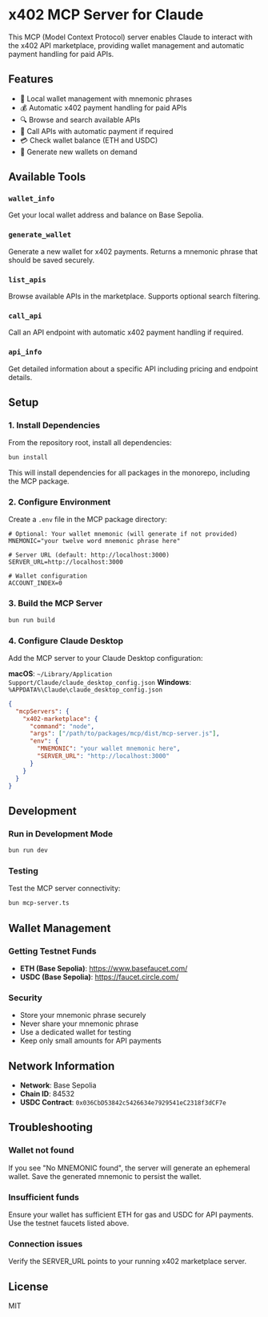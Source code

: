 # x402 MCP Server for Claude

This MCP (Model Context Protocol) server enables Claude to interact with the x402 API marketplace, providing wallet management and automatic payment handling for paid APIs.

## Features

- 🔑 Local wallet management with mnemonic phrases
- 💰 Automatic x402 payment handling for paid APIs
- 🔍 Browse and search available APIs
- 📡 Call APIs with automatic payment if required
- 💳 Check wallet balance (ETH and USDC)
- 🔄 Generate new wallets on demand

## Available Tools

### `wallet_info`
Get your local wallet address and balance on Base Sepolia.

### `generate_wallet`
Generate a new wallet for x402 payments. Returns a mnemonic phrase that should be saved securely.

### `list_apis`
Browse available APIs in the marketplace. Supports optional search filtering.

### `call_api`
Call an API endpoint with automatic x402 payment handling if required.

### `api_info`
Get detailed information about a specific API including pricing and endpoint details.

## Setup

### 1. Install Dependencies

From the repository root, install all dependencies:

```bash
bun install
```

This will install dependencies for all packages in the monorepo, including the MCP package.

### 2. Configure Environment

Create a `.env` file in the MCP package directory:

```env
# Optional: Your wallet mnemonic (will generate if not provided)
MNEMONIC="your twelve word mnemonic phrase here"

# Server URL (default: http://localhost:3000)
SERVER_URL=http://localhost:3000

# Wallet configuration
ACCOUNT_INDEX=0
```

### 3. Build the MCP Server

```bash
bun run build
```

### 4. Configure Claude Desktop

Add the MCP server to your Claude Desktop configuration:

**macOS**: `~/Library/Application Support/Claude/claude_desktop_config.json`
**Windows**: `%APPDATA%\Claude\claude_desktop_config.json`

```json
{
  "mcpServers": {
    "x402-marketplace": {
      "command": "node",
      "args": ["/path/to/packages/mcp/dist/mcp-server.js"],
      "env": {
        "MNEMONIC": "your wallet mnemonic here",
        "SERVER_URL": "http://localhost:3000"
      }
    }
  }
}
```

## Development

### Run in Development Mode

```bash
bun run dev
```

### Testing

Test the MCP server connectivity:

```bash
bun mcp-server.ts
```

## Wallet Management

### Getting Testnet Funds

- **ETH (Base Sepolia)**: https://www.basefaucet.com/
- **USDC (Base Sepolia)**: https://faucet.circle.com/

### Security

- Store your mnemonic phrase securely
- Never share your mnemonic phrase
- Use a dedicated wallet for testing
- Keep only small amounts for API payments

## Network Information

- **Network**: Base Sepolia
- **Chain ID**: 84532
- **USDC Contract**: `0x036CbD53842c5426634e7929541eC2318f3dCF7e`

## Troubleshooting

### Wallet not found
If you see "No MNEMONIC found", the server will generate an ephemeral wallet. Save the generated mnemonic to persist the wallet.

### Insufficient funds
Ensure your wallet has sufficient ETH for gas and USDC for API payments. Use the testnet faucets listed above.

### Connection issues
Verify the SERVER_URL points to your running x402 marketplace server.

## License

MIT